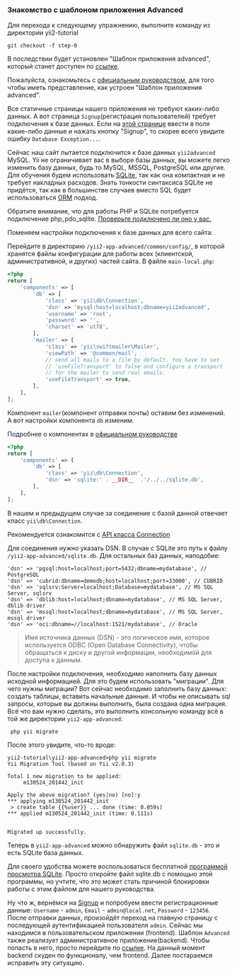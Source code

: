 ### Знакомство с шаблоном приложения Advanced

Для перехода к следующему упражнению, выполните команду из директории yii2-tutorial

```
git checkout -f step-0
```

В последствии будет установлен "Шаблон приложения advanced", который станет доступен по 
<a href="/yii2-app-advanced/frontend/web/" target="_blank">ссылке</a>.

<p class="alert alert-info">
Пожалуйста, ознакомьтесь с <a href="https://github.com/yiisoft/yii2-app-advanced/blob/master/docs/guide/README.md" target="_blank">
официальным руководством</a>, для того чтобы иметь представление, как устроен "Шаблон приложения advanced".
</p>

Все статичные страницы нашего приложения не требуют каких-либо данных. А вот страница `Signup`(регистрация пользователей)
требует подключения к базе данных. Если на <a href="/yii2-app-advanced/frontend/web/index.php?r=site%2Fsignup" target="_blank">
этой странице</a> ввести в поля какие-либо данные и нажать кнопку "Signup", то скорее всего увидите ошибку `Database Exception...`.

Сейчас наш сайт пытается подключится к базе данных `yii2advanced` MySQL. Yii не ограничивает вас в выборе базы данных, вы
можете легко изменить базу данных, будь то MySQL, MSSQL, PostgreSQL или другие. Для обучения будем использовать
<a href="https://ru.wikipedia.org/wiki/SQLite" target="_blank">SQLite</a>, так как она компактная и не требует накладных
расходов. Знать тонкости синтаксиса SQLite не придётся, так как в большинстве случаев вместо SQL будет использоваться
<a href="https://ru.wikipedia.org/wiki/ORM">ORM</a> подход.

<p class="alert alert-warning">Обратите внимание, что для работы PHP и SQLite потребуется подключение php_pdo_sqlite.
<a href="/scripts/helpers/check.php" target="_blank">Проверьте подключено ли оно у вас.</a>
</p>

Поменяем настройки подключения к базе данных для всего сайта:

Перейдите в директорию `/yii2-app-advanced/common/config/`, в которой хранятся файлы конфигурации для работы всех 
(клиентской, административной, и других) частей сайта. В файле `main-local.php`:

```php
<?php
return [
    'components' => [
        'db' => [
            'class' => 'yii\db\Connection',
            'dsn' => 'mysql:host=localhost;dbname=yii2advanced',
            'username' => 'root',
            'password' => '',
            'charset' => 'utf8',
        ],
        'mailer' => [
            'class' => 'yii\swiftmailer\Mailer',
            'viewPath' => '@common/mail',
            // send all mails to a file by default. You have to set
            // 'useFileTransport' to false and configure a transport
            // for the mailer to send real emails.
            'useFileTransport' => true,
        ],
    ],
];
```


Компонент `mailer`(компонент отправки почты) оставим без изменений. А вот настройки компонента `db` изменим.

<p class="alert alert-info">Подробнее о компонентах в 
<a href="https://github.com/yiisoft/yii2/blob/master/docs/guide-ru/structure-application-components.md" target="_blank">
официальном руководстве</a>
</p>

```php
<?php
return [
    'components' => [
        'db' => [
            'class' => 'yii\db\Connection',
            'dsn' => 'sqlite:' . __DIR__  .'/../../sqlite.db',
        ],       
    ],
];
```
В нашем и предыдущем случае за соединение с базой данной отвечает класс `yii\db\Connection`.

<p class="alert alert-info">Рекомендуется ознакомится с <a href="http://www.yiiframework.com/doc-2.0/yii-db-connection.html" target="_blank">
API класса Connection</a>
</p>

Для соединения нужно указать DSN. В случае с SQLite это путь к файлу `/yii2-app-advanced/sqlite.db`. Для остальных 
баз данных, наподобие:

```
'dsn' => 'pgsql:host=localhost;port=5432;dbname=mydatabase', // PostgreSQL
'dsn' => 'cubrid:dbname=demodb;host=localhost;port=33000', // CUBRID
'dsn' => 'sqlsrv:Server=localhost;Database=mydatabase', // MS SQL Server, sqlsrv
'dsn' => 'dblib:host=localhost;dbname=mydatabase', // MS SQL Server, dblib driver
'dsn' => 'mssql:host=localhost;dbname=mydatabase', // MS SQL Server, mssql driver
'dsn' => 'oci:dbname=//localhost:1521/mydatabase', // Oracle
```

> Имя источника данных (DSN) - это логическое имя, которое используется ODBC (Open Database Connectivity), чтобы 
> обращаться к диску и другой информации, необходимой для доступа к данным.

После настройки подключения, необходимо наполнить базу данных исходной информацией. Для это будем использовать "миграции". 
Для чего нужны миграции? Вот сейчас необходимо заполнить базу данных: создать таблицы, вставить начальные данные. И чтобы 
не описывать sql запросы, которые вы должны выполнить, была создана одна миграция. Всё что вам нужно сделать, это выполнить
консольную команду всё в той же директории `yii2-app-advanced`:
 
```
 php yii migrate
```
 
После этого увидите, что-то вроде: 
 
```
yii2-tutorial\yii2-app-advanced>php yii migrate
Yii Migration Tool (based on Yii v2.0.3)

Total 1 new migration to be applied:
     m130524_201442_init

Apply the above migration? (yes|no) [no]:y
*** applying m130524_201442_init
 > create table {{%user}} ... done (time: 0.059s)
*** applied m130524_201442_init (time: 0.111s)


Migrated up successfully.
```
 
Теперь в `yii2-app-advanced` можно обнаружить файл `sqlite.db` - это и есть SQLite база данных.

<p class="alert alert-info">
Для своего удобства можете воспользоваться бесплатной <a href="http://sqlitebrowser.org/" target="_blank">программой просмотра SQLite</a>.
Просто откройте файл sqlite.db с помощью этой программы, но учтите, что это может стать причиной блокировки работы 
с этим файлом для нашего руководства.
</p>

Ну что ж, вернёмся на <a href="/yii2-app-advanced/frontend/web/index.php?r=site%2Fsignup" target="_blank">Signup</a>
и попробуем ввести регистрационные данные: `Username` - `admin`, `Email` - `admin@local.net`, `Password` - `123456`.
После отправки данных, произойдёт переход на главную страницу с последующей аутентификацией пользователя `admin`. Сейчас 
мы находимся в пользовательском приложении (frontend). Шаблон `Advanced` также реализует административное приложение(backend).
Чтобы попасть в него, просто перейдите по <a href="/yii2-app-advanced/backend/web/" target="_blank">ссылке</a>. 
На данный момент backend скуден по функционалу, чем frontend. Далее постараемся исправить эту ситуацию.